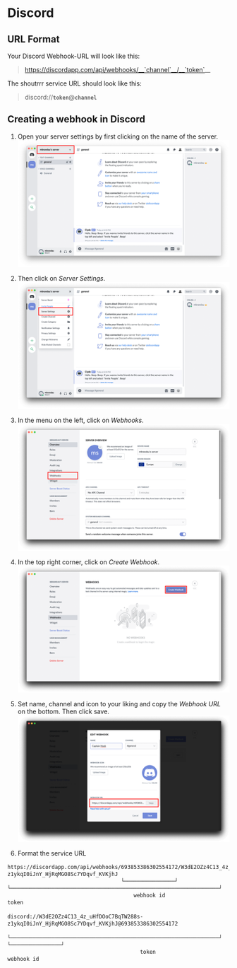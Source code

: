 # Discord

## URL Format

Your Discord Webhook-URL will look like this:
> https://discordapp.com/api/webhooks/__`channel`__/__`token`__  

The shoutrrr service URL should look like this:  
> discord://__`token`__@__`channel`__

## Creating a webhook in Discord

1. Open your server settings by first clicking on the name of the server.
![Screenshot 1](discord/sc-1.png)

2. Then click on *Server Settings*.
![Screenshot 2](discord/sc-2.png)

3. In the menu on the left, click on *Webhooks*.
![Screenshot 3](discord/sc-3.png)

4. In the top right corner, click on *Create Webhook*.
![Screenshot 4](discord/sc-4.png)

5. Set name, channel and icon to your liking and copy the *Webhook URL* on the bottom. Then click save.
![Screenshot 5](discord/sc-5.png)

6. Format the service URL
```
https://discordapp.com/api/webhooks/693853386302554172/W3dE2OZz4C13_4z_uHfDOoC7BqTW288s-z1ykqI0iJnY_HjRqMGO8Sc7YDqvf_KVKjhJ
                                    └────────────────┘ └──────────────────────────────────────────────────────────────────┘
                                        webhook id                                    token

discord://W3dE2OZz4C13_4z_uHfDOoC7BqTW288s-z1ykqI0iJnY_HjRqMGO8Sc7YDqvf_KVKjhJ@693853386302554172
          └──────────────────────────────────────────────────────────────────┘ └────────────────┘
                                          token                                    webhook id
```
